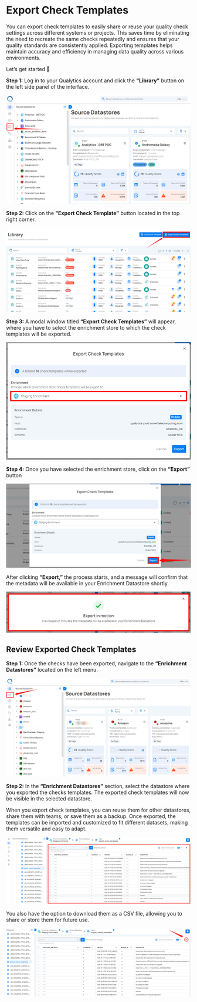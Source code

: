 # Export Check Templates

You can export check templates to easily share or reuse your quality check settings across different systems or projects. This saves time by eliminating the need to recreate the same checks repeatedly and ensures that your quality standards are consistently applied. Exporting templates helps maintain accuracy and efficiency in managing data quality across various environments.

Let’s get started 🚀

**Step 1:**  Log in to your Qualytics account and click the **“Library”** button on the left side panel of the interface.

![library](../assets/checks/export-check-templates/library-light-1.png)

**Step 2:** Click on the **“Export Check Template”** button located in the top right corner.

![export-check-template](../assets/checks/export-check-templates/export-check-template-light-2.png)

**Step 3:** A modal window titled **“Export Check Templates”** will appear, where you have to select the enrichment store to which the check templates will be exported.

![enrichment](../assets/checks/export-check-templates/enrichment-light-3.png)

**Step 4:**  Once you have selected the enrichment store, click on the **“Export”** button

![export-check](../assets/checks/export-check-templates/export-check-light-4.png)

After clicking **“Export,”** the process starts, and a message will confirm that the metadata will be available in your Enrichment Datastore shortly.

![export-success](../assets/checks/export-check-templates/export-success-light-5.png)

## Review Exported Check Templates

**Step 1:** Once the checks have been exported, navigate to the **“Enrichment Datastores”** located on the left menu.

![enrichment-datastore](../assets/checks/export-check-templates/enrichment-datastore-light-6.png)

**Step 2:** In the **“Enrichment Datastores”** section, select the datastore where you exported the checks templates. The exported check templates will now be visible in the selected datastore.

When you export check templates, you can reuse them for other datastores, share them with teams, or save them as a backup. Once exported, the templates can be imported and customized to fit different datasets, making them versatile and easy to adapt.

![exported-templates](../assets/checks/export-check-templates/exported-templates-light-7.png)

You also have the option to download them as a CSV file, allowing you to share or store them for future use.

![download-templates](../assets/checks/export-check-templates/download-templates-light-8.png)

